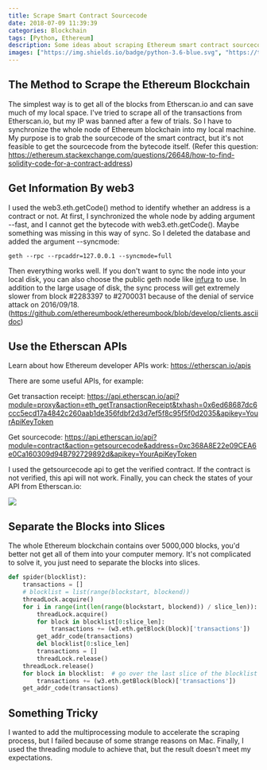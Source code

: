 ```yaml
---
title: Scrape Smart Contract Sourcecode
date: 2018-07-09 11:39:39
categories: Blockchain
tags: [Python, Ethereum]
description: Some ideas about scraping Ethereum smart contract sourcecode from the mainnet of Ethereum blockchain. Make sure you have at least 1 month to synchronize the complete blockchain node. :)
images: ["https://img.shields.io/badge/python-3.6-blue.svg", "https://travis-ci.org/recursively/ContractSpider.svg?branch=master", "https://codecov.io/gh/recursively/ContractSpider/branch/master/graph/badge.svg"]
---
```

## The Method to Scrape the Ethereum Blockchain

The simplest way is to get all of the blocks from Etherscan.io and can save much of my local space. I've tried to scrape all of the transactions from Etherscan.io, but my IP was banned after a few of trials. So I have to synchronize the whole node of Ethereum blockchain into my local machine. My purpose is to grab the sourcecode of the smart contract, but it's not feasible to get the sourcecode from the bytecode itself. (Refer this question: https://ethereum.stackexchange.com/questions/26648/how-to-find-solidity-code-for-a-contract-address)

## Get Information By web3

I used the web3.eth.getCode() method to identify whether an address is a contract or not. At first, I synchronized the whole node by adding argument --fast, and I cannot get the bytecode with web3.eth.getCode(). Maybe something was missing in this way of sync. So I deleted the database and added the argument --syncmode:
```shell
geth --rpc --rpcaddr=127.0.0.1 --syncmode=full
```
Then everything works well. If you don't want to sync the node into your local disk, you can also choose the public geth node like [infura](https://infura.io/) to use. In addition to the large usage of disk, the sync process will get extremely slower from block #2283397 to #2700031 because of the denial of service attack on 2016/09/18. (https://github.com/ethereumbook/ethereumbook/blob/develop/clients.asciidoc)

## Use the Etherscan APIs

Learn about how Ethereum developer APIs work: https://etherscan.io/apis

There are some useful APIs, for example:

Get transaction receipt:
https://api.etherscan.io/api?module=proxy&action=eth_getTransactionReceipt&txhash=0x6ed68687dc6ccc5ecd17a4842c260aab1de356fdbf2d3d7ef5f8c95f5f0d2035&apikey=YourApiKeyToken

Get sourcecode:
https://api.etherscan.io/api?module=contract&action=getsourcecode&address=0xc368A8E22e09CEA6e0Ca160309d94B792729892d&apikey=YourApiKeyToken

I used the getsourcecode api to get the verified contract. If the contract is not verified, this api will not work. Finally, you can check the states of your API from Etherscan.io:

![](http://i38.photobucket.com/albums/e117/bucketuser111/Blog/apistat_zps8p6hde4r.png)

## Separate the Blocks into Slices

The whole Ethereum blockchain contains over 5000,000 blocks, you'd better not get all of them into your computer memory. It's not complicated to solve it, you just need to separate the blocks into slices.

```python
def spider(blocklist):
    transactions = []
    # blocklist = list(range(blockstart, blockend))
    threadLock.acquire()
    for i in range(int(len(range(blockstart, blockend)) / slice_len)):
        threadLock.acquire()
        for block in blocklist[0:slice_len]:
            transactions += (w3.eth.getBlock(block)['transactions'])
        get_addr_code(transactions)
        del blocklist[0:slice_len]
        transactions = []
        threadLock.release()
    threadLock.release()
    for block in blocklist:  # go over the last slice of the blocklist
        transactions += (w3.eth.getBlock(block)['transactions'])
    get_addr_code(transactions)
```

## Something Tricky

I wanted to add the multiprocessing module to accelerate the scraping process, but I failed because of some strange reasons on Mac. Finally, I used the threading module to achieve that, but the result doesn't meet my expectations.
